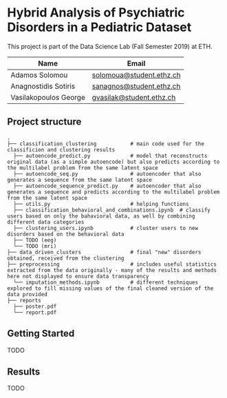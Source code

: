 # Hybrid Analysis of Psychiatric Disorders in a Pediatric Dataset

This project is part of the Data Science Lab (Fall Semester 2019) at ETH.


| Name  | Email |
| ------------- | ------------- |
| Adamos Solomou  | solomoua@student.ethz.ch  |
| Anagnostidis Sotiris  | sanagnos@student.ethz.ch  |
| Vasilakopoulos George  | gvasilak@student.ethz.ch  |

## Project structure

    .
    ├── classification_clustering           # main code used for the classificion and clustering results
      ├── autoencode_predict.py             # model that reconstructs original data (as a simple autoencode) but also predicts according to the multilabel problem from the same latent space
      ├── autoencode_seq.py                 # autoencoder that also generates a sequence from the same latent space
      ├── autoencode_sequence_predict.py    # autoencoder that also generates a sequence and predicts according to the multilabel problem from the same latent space
      ├── utils.py                          # helping functions
      ├── classification_behavioral_and_combinations.ipynb  # classify users based on only the bahavioral data, as well by combining different data categories                                            
      ├── clustering_users.ipynb            # cluster users to new disorders based on the behavioral data                                    
      ├── TODO (eeg)
      └── TODO (mri)
    ├── data_driven_clusters                # final "new" disorders obtained, received from the clustering
    ├── preprocessing                       # includes useful statistics extracted from the data originally - many of the results and methods here not displayed to ensure data transparency
      └── imputation_methods.ipynb          # different techniques explored to fill missing values of the final cleaned version of the data provided
    ├── reports                       
      ├── poster.pdf
      └── report.pdf


## Getting Started

TODO

## Results

TODO
